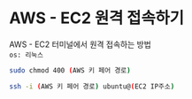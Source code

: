 # AWS - EC2 원격 접속하기
AWS - EC2 터미널에서 원격 접속하는 방법\
`os: 리눅스`
```Bash
sudo chmod 400 (AWS 키 페어 경로)
```

```Bash
ssh -i (AWS 키 페어 경로) ubuntu@(EC2 IP주소)
```

